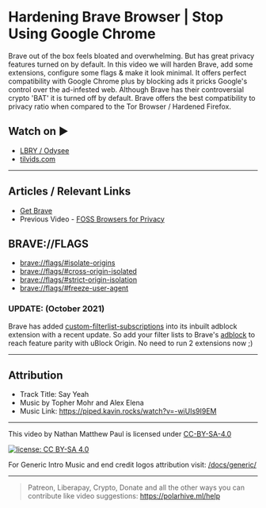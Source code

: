 # Hardening Brave Browser | Stop Using Google Chrome

Brave out of the box feels bloated and overwhelming. But has great privacy features turned on by default.
In this video we will harden Brave, add some extensions, configure some flags & make it look minimal. It offers perfect compatibility with Google Chrome plus by blocking ads it pricks Google's control over the ad-infested web. Although Brave has their controversial crypto 'BAT' it is turned off by default. Brave offers the best compatibility to privacy ratio when compared to the Tor Browser / Hardened Firefox.

## Watch on ▶️

- [LBRY / Odysee](https://odysee.com/@polarhive:e/hardening-brave-browser:7)
- [tilvids.com](https://tilvids.com/videos/watch/8a267137-06dd-426c-ac8c-50840709bce9)

---

## Articles / Relevant Links

- [Get Brave](https://brave.com)
- Previous Video - [FOSS Browsers for Privacy](https://polarhive.ml/videos/notes/foss-browsers-for-privacy-desktop)

## BRAVE://FLAGS

- [brave://flags/#isolate-origins](brave://flags/#isolate-origins)
- [brave://flags/#cross-origin-isolated](brave://flags/#cross-origin-isolated)
- [brave://flags/#strict-origin-isolation](brave://flags/#strict-origin-isolation)
- [brave://flags/#freeze-user-agent](brave://flags/#freeze-user-agent)

### UPDATE: (October 2021)

Brave has added [custom-filterlist-subscriptions](https://brave.com/privacy-updates-10/) into its inbuilt adblock extension with a recent update.
So add your filter lists to Brave's [adblock](brave://adblock) to reach feature parity with uBlock Origin. No need to run 2 extensions now ;)

---

## Attribution

- Track Title: Say Yeah
- Music by Topher Mohr and Alex Elena
- Music Link: <https://piped.kavin.rocks/watch?v=-wiUIs9I9EM>

---
This video by Nathan Matthew Paul is licensed under [CC-BY-SA-4.0](https://creativecommons.org/licenses/by-sa/4.0/)

[![license: CC BY-SA 4.0](https://polarhive.ml/assets/badges/cc-by-sa-4.svg)](https://creativecommons.org/licenses/by-sa/4.0/)

For Generic Intro Music and end credit logos attribution visit: [/docs/generic/](https://codeberg.org/polarhive/videos/src/branch/main/docs/generic)

---
> Patreon, Liberapay, Crypto, Donate and all the other ways you can contribute like video suggestions: <https://polarhive.ml/help>
